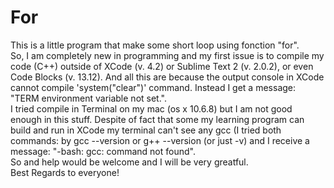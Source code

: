 # For
This is a little program that make some short loop using fonction "for".
<br/>
So, I am completely new in programming and my first issue is to compile my code (C++) outside of XCode (v. 4.2) or Sublime Text 2 (v. 2.0.2), or even Code Blocks (v. 13.12). And all this are because the output console in XCode cannot compile 'system("clear")' command. Instead I get a message: "TERM environment variable not set.".
<br/>
I tried compile in Terminal on my mac (os x 10.6.8) but I am not good enough in this stuff. Despite of fact that some my learning program can build and run in XCode my terminal can't see any gcc (I tried both commands: by gcc --version or g++ --version (or just -v) and I receive a message: "-bash: gcc: command not found".
<br/>
So and help would be welcome and I will be very greatful.
<br/>
Best Regards to everyone!
